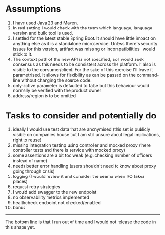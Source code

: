 # Assumptions

1. I have used Java 23 and Maven. 
1. In real setting I would check with the team which language, language version and build tool is used. 
1. I settled for the latest stable Spring Boot. 
It should have little impact on anything else as it is a standalone microservice. 
Unless there's security issues for this version, artifact was missing or incompatibilities I would stick to it. 
1. The context path of the new API is not specified, so I would seek consensus as this needs to be consistent
across the platform. It also is visible to the consumer/client. 
For the sake of this exercise I'll leave it parametrised. 
It allows for flexibility as can be passed on the command-line without changing the source code. 
1. only-active parameter is defaulted to false but this behaviour would normally be verified with the product owner
1. address/region is to be omitted


# Tasks to consider and potentially do
1. ideally I would use test data that are anonymised 
(this set is publicly visible on companies house but I am still unsure about legal implications, right to reuse)
1. missing integration testing using controller and mocked proxy (there controller tests and there is service with mocked proxy)
1. some assertions are a bit too weak (e.g. checking number of officers instead of name) 
1. needs better error handling (users shouldn't need to know about proxy going through crisis) 
1. logging (I would review it and consider the seams when I/O takes places)
1. request retry strategies
1. I would add swagger to the new endpoint 
1. no observability metrics implemented
1. healthcheck endpoint not checked/enabled 
1. bonus

---
The bottom line is that I run out of time and I would not release the code in this shape yet. 
